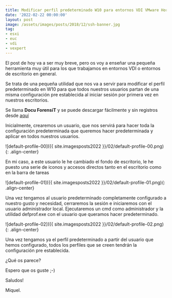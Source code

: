 ```yaml
---
title: Modificar perfil predeterminado W10 para entornos VDI VMware Horizon
date: '2022-02-22 00:00:00'
layout: post
image: /assets/images/posts/2018/12/ssh-banner.jpg
tag:
- esxi
- euc
- vdi
- vexpert
---
```


El post de hoy va a ser muy breve, pero os voy a enseñar una pequeña herramienta muy útil para los que trabajamos en entornos VDI o entornos de escritorio en general.

Se trata de una pequeña utilidad que nos va a servir para modificar el perfil predeterminado en W10 para que todos nuestros usuarios partan de una misma configuración pre establecida al iniciar sesión por primera vez en nuestros escritorios.

Se llama **Docu ForensiT** y se puede descargar fácilmente y sin registros desde [aquí](https://www.forensit.com/support-downloads.html)

Inicialmente, crearemos un usuario, que nos servirá para hacer toda la configuración predeterminada que queremos hacer predeterminada y aplicar en todos nuestros usuarios.

![default-profile-00]({{ site.imagesposts2022 }}/02/default-profile-00.png){: .align-center}

En mi caso, a este usuario le he cambiado el fondo de escritorio, le he puesto una serie de iconos y accesos directos tanto en el escritorio como en la barra de tareas

![default-profile-01]({{ site.imagesposts2022 }}/02/default-profile-01.png){: .align-center}

Una vez tengamos al usuario predeterminado completamente configurado a nuestro gusto y necesidad, cerraremos la sesión e iniciaremos con el usuario administrador local.
Ejecutaremos un cmd como administrador y la utilidad defprof.exe con el usuario que queramos hacer predeterminado.

![default-profile-02]({{ site.imagesposts2022 }}/02/default-profile-02.png){: .align-center}

Una vez tengamos ya el perfil predeterminado a partir del usuario que hemos configurado, todos los perfiles que se creen tendrán la configuración pre establecida.


¿Qué os parece?

Espero que os guste ;-)

Saludos!

Miquel.


